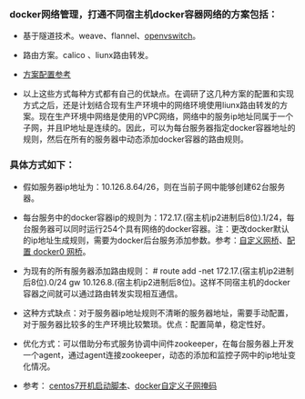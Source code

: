 ### docker网络管理，打通不同宿主机docker容器网络的方案包括：
* 基于隧道技术。weave、flannel、[openvswitch](http://lpyyn.iteye.com/blog/2308714)。
* 路由方案。calico 、liunx路由转发。<br>
* [方案配置参考](http://blog.liuker.cn/index.php/docker/30.html)

* 以上这些方式每种方式都有自己的优缺点。在调研了这几种方案的配置和实现方式之后，还是计划结合现有生产环境中的网络环境使用liunx路由转发的方案。现在生产环境中网络是使用的VPC网络，网络中的服务ip地址同属于一个子网，并且IP地址是连续的。因此，可以为每台服务器指定docker容器地址的规则，然后在所有的服务器中动态添加docker容器的路由规则。<br>    

### 具体方式如下：
* 假如服务器ip地址为：10.126.8.64/26，则在当前子网中能够创建62台服务器。
* 每台服务中的docker容器ip的规则为：172.17.(宿主机ip2进制后8位).1/24，每台服务器可以同时运行254个具有网络的docker容器。注：更改docker默认的ip地址生成规则，需要为docker后台服务添加参数。参考：[自定义网桥](http://wiki.jikexueyuan.com/project/docker-technology-and-combat/bridge.html)、[配置 docker0 网桥](http://wiki.jikexueyuan.com/project/docker-technology-and-combat/docker0.html)。
* 为现有的所有服务器添加路由规则： # route add -net 172.17.(宿主机ip2进制后8位).0/24 gw 10.126.8.(宿主机ip2进制后8位)。这样不同宿主机的docker容器之间就可以通过路由转发实现相互通信。
* 这种方式缺点：对于服务器ip地址规则不清晰的服务器地址，需要手动配置，对于服务器比较多的生产环境比较繁琐。优点：配置简单，稳定性好。
* 优化方式：可以借助分布式服务协调中间件zookeeper，在每台服务器上开发一个agent，通过agent连接zookeeper，动态的添加和监控子网中的ip地址变化情况。

* 参考： [centos7开机启动脚本](http://www.asni.cn/1425)、[docker自定义子网掩码](http://wiki.jikexueyuan.com/project/docker-technology-and-combat/docker0.html)
